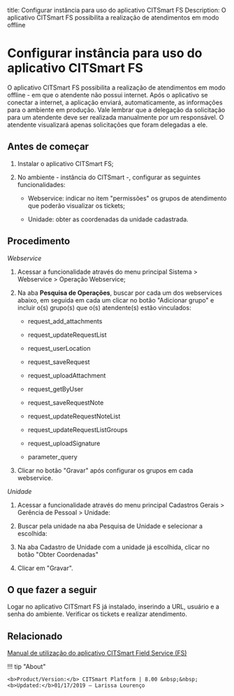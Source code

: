 title: Configurar instância para uso do aplicativo CITSmart FS
Description: O aplicativo CITSmart FS possibilita a realização de atendimentos em modo offline
# Configurar instância para uso do aplicativo CITSmart FS
O aplicativo CITSmart FS possibilita a realização de atendimentos em modo offline - em que o atendente não possui internet. Após o aplicativo se conectar a internet, a aplicação enviará, automaticamente, as informações para o ambiente em produção. Vale lembrar que a delegação da solicitação para um atendente deve ser realizada manualmente por um responsável.
 O atendente visualizará apenas solicitações que foram delegadas a ele.

Antes de começar
----------------

1.  Instalar o aplicativo CITSmart FS;

2.  No ambiente - instância do CITSmart -, configurar as seguintes
    funcionalidades:

    -   Webservice: indicar no item "permissões" os grupos de atendimento que poderão visualizar os tickets;

    -   Unidade: obter as coordenadas da unidade cadastrada.

Procedimento
------------

*Webservice*

1. Acessar a funcionalidade através do menu principal Sistema \> Webservice \>
    Operação Webservice;

2.  Na aba **Pesquisa de Operações**, buscar por cada um dos webservices
    abaixo, em seguida em cada um clicar no botão "Adicionar grupo" e incluir
    o(s) grupo(s) que o(s) atendente(s) estão vinculados:

    -   request_add_attachments

    -   request_updateRequestList

    -   request_userLocation

    -   request_saveRequest

    -   request_uploadAttachment

    -   request_getByUser
    
    -   request_saveRequestNote
    
    -   request_updateRequestNoteList
    
    -   request_updateRequestListGroups
    
    -   request_uploadSignature
    
    -   parameter_query

3.  Clicar no botão "Gravar" após configurar os grupos em cada webservice.

*Unidade*

1.  Acessar a funcionalidade através do menu principal Cadastros Gerais \>
    Gerência de Pessoal \> Unidade:

2.  Buscar pela unidade na aba Pesquisa de Unidade e selecionar a escolhida:

3.  Na aba Cadastro de Unidade com a unidade já escolhida, clicar no botão
    "Obter Coordenadas"

4.  Clicar em "Gravar".

O que fazer a seguir
--------------------

Logar no aplicativo CITSmart FS já instalado, inserindo a URL, usuário e a senha
do ambiente. Verificar os tickets e realizar atendimento.

Relacionado
-----------

[Manual de utilização do aplicativo CITSmart Field Service (FS)](/pt-br/citsmart-esp-8/additional-features/mobile-and-field-service/apps/citsmart-field-service-manual.html)

!!! tip "About"

    <b>Product/Version:</b> CITSmart Platform | 8.00 &nbsp;&nbsp;
    <b>Updated:</b>01/17/2019 – Larissa Lourenço
